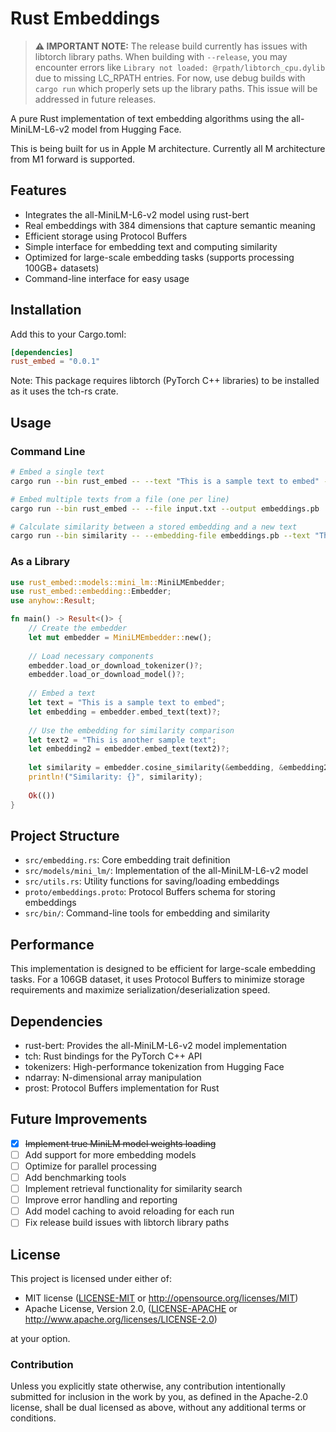 # Rust Embeddings

> **⚠️ IMPORTANT NOTE:** The release build currently has issues with libtorch library paths. When building with `--release`, you may encounter errors like `Library not loaded: @rpath/libtorch_cpu.dylib` due to missing LC_RPATH entries. For now, use debug builds with `cargo run` which properly sets up the library paths. This issue will be addressed in future releases.

A pure Rust implementation of text embedding algorithms using the all-MiniLM-L6-v2 model from Hugging Face.

This is being built for us in Apple M architecture. Currently all M architecture from M1 forward is supported.
## Features

- Integrates the all-MiniLM-L6-v2 model using rust-bert
- Real embeddings with 384 dimensions that capture semantic meaning
- Efficient storage using Protocol Buffers
- Simple interface for embedding text and computing similarity
- Optimized for large-scale embedding tasks (supports processing 100GB+ datasets)
- Command-line interface for easy usage

## Installation

Add this to your Cargo.toml:

```toml
[dependencies]
rust_embed = "0.0.1"
```

Note: This package requires libtorch (PyTorch C++ libraries) to be installed as it uses the tch-rs crate.

## Usage

### Command Line

```bash
# Embed a single text
cargo run --bin rust_embed -- --text "This is a sample text to embed" --output embeddings.pb

# Embed multiple texts from a file (one per line)
cargo run --bin rust_embed -- --file input.txt --output embeddings.pb

# Calculate similarity between a stored embedding and a new text
cargo run --bin similarity -- --embedding-file embeddings.pb --text "This is a similar text"
```

### As a Library

```rust
use rust_embed::models::mini_lm::MiniLMEmbedder;
use rust_embed::embedding::Embedder;
use anyhow::Result;

fn main() -> Result<()> {
    // Create the embedder
    let mut embedder = MiniLMEmbedder::new();
    
    // Load necessary components
    embedder.load_or_download_tokenizer()?;
    embedder.load_or_download_model()?;
    
    // Embed a text
    let text = "This is a sample text to embed";
    let embedding = embedder.embed_text(text)?;
    
    // Use the embedding for similarity comparison
    let text2 = "This is another sample text";
    let embedding2 = embedder.embed_text(text2)?;
    
    let similarity = embedder.cosine_similarity(&embedding, &embedding2);
    println!("Similarity: {}", similarity);
    
    Ok(())
}
```

## Project Structure

- `src/embedding.rs`: Core embedding trait definition
- `src/models/mini_lm/`: Implementation of the all-MiniLM-L6-v2 model
- `src/utils.rs`: Utility functions for saving/loading embeddings
- `proto/embeddings.proto`: Protocol Buffers schema for storing embeddings
- `src/bin/`: Command-line tools for embedding and similarity

## Performance

This implementation is designed to be efficient for large-scale embedding tasks. For a 106GB dataset, it uses Protocol Buffers to minimize storage requirements and maximize serialization/deserialization speed.

## Dependencies

- rust-bert: Provides the all-MiniLM-L6-v2 model implementation
- tch: Rust bindings for the PyTorch C++ API
- tokenizers: High-performance tokenization from Hugging Face
- ndarray: N-dimensional array manipulation
- prost: Protocol Buffers implementation for Rust

## Future Improvements

- [x] ~~Implement true MiniLM model weights loading~~
- [ ] Add support for more embedding models
- [ ] Optimize for parallel processing
- [ ] Add benchmarking tools
- [ ] Implement retrieval functionality for similarity search
- [ ] Improve error handling and reporting
- [ ] Add model caching to avoid reloading for each run
- [ ] Fix release build issues with libtorch library paths

## License

This project is licensed under either of:

* MIT license ([LICENSE-MIT](LICENSE-MIT) or http://opensource.org/licenses/MIT)
* Apache License, Version 2.0, ([LICENSE-APACHE](LICENSE-APACHE) or http://www.apache.org/licenses/LICENSE-2.0)

at your option.

### Contribution

Unless you explicitly state otherwise, any contribution intentionally submitted for inclusion in the work by you, as defined in the Apache-2.0 license, shall be dual licensed as above, without any additional terms or conditions. 
